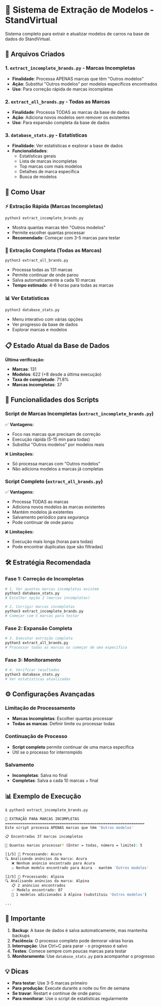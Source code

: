 # 🚗 Sistema de Extração de Modelos - StandVirtual

Sistema completo para extrair e atualizar modelos de carros na base de dados do StandVirtual.

## 📁 **Arquivos Criados**

### 1. **`extract_incomplete_brands.py`** - Marcas Incompletas
- **Finalidade**: Processa APENAS marcas que têm "Outros modelos"
- **Ação**: Substitui "Outros modelos" por modelos específicos encontrados
- **Uso**: Para correção rápida de marcas incompletas

### 2. **`extract_all_brands.py`** - Todas as Marcas  
- **Finalidade**: Processa TODAS as marcas da base de dados
- **Ação**: Adiciona novos modelos sem remover os existentes
- **Uso**: Para expansão completa da base de dados

### 3. **`database_stats.py`** - Estatísticas
- **Finalidade**: Ver estatísticas e explorar a base de dados
- **Funcionalidades**: 
  - Estatísticas gerais
  - Lista de marcas incompletas
  - Top marcas com mais modelos
  - Detalhes de marca específica
  - Busca de modelos

## 🎯 **Como Usar**

### ⚡ **Extração Rápida (Marcas Incompletas)**
```bash
python3 extract_incomplete_brands.py
```
- Mostra quantas marcas têm "Outros modelos"
- Permite escolher quantas processar
- **Recomendado**: Começar com 3-5 marcas para testar

### 🌟 **Extração Completa (Todas as Marcas)**
```bash
python3 extract_all_brands.py
```
- Processa todas as 131 marcas
- Permite continuar de onde parou
- Salva automaticamente a cada 10 marcas
- **Tempo estimado**: 4-6 horas para todas as marcas

### 📊 **Ver Estatísticas**
```bash
python3 database_stats.py
```
- Menu interativo com várias opções
- Ver progresso da base de dados
- Explorar marcas e modelos

## 📋 **Estado Atual da Base de Dados**

**Última verificação:**
- **Marcas**: 131
- **Modelos**: 622 (+8 desde a última execução)
- **Taxa de completude**: 71.8%
- **Marcas incompletas**: 37

## 🔧 **Funcionalidades dos Scripts**

### **Script de Marcas Incompletas** (`extract_incomplete_brands.py`)
✅ **Vantagens:**
- Foco nas marcas que precisam de correção
- Execução rápida (5-15 min para todas)
- Substitui "Outros modelos" por modelos reais

❌ **Limitações:**
- Só processa marcas com "Outros modelos"
- Não adiciona modelos a marcas já completas

### **Script Completo** (`extract_all_brands.py`)
✅ **Vantagens:**
- Processa TODAS as marcas
- Adiciona novos modelos às marcas existentes
- Mantém modelos já existentes
- Salvamento periódico para segurança
- Pode continuar de onde parou

❌ **Limitações:**
- Execução mais longa (horas para todas)
- Pode encontrar duplicatas (que são filtradas)

## 🛠️ **Estratégia Recomendada**

### **Fase 1: Correção de Incompletas** 
```bash
# 1. Ver quantas marcas incompletas existem
python3 database_stats.py
# Escolher opção 2 (marcas incompletas)

# 2. Corrigir marcas incompletas
python3 extract_incomplete_brands.py
# Começar com 5 marcas para testar
```

### **Fase 2: Expansão Completa**
```bash
# 3. Executar extração completa
python3 extract_all_brands.py
# Processar todas as marcas ou começar de uma específica
```

### **Fase 3: Monitoramento**
```bash
# 4. Verificar resultados
python3 database_stats.py
# Ver estatísticas atualizadas
```

## ⚙️ **Configurações Avançadas**

### **Limitação de Processamento**
- **Marcas incompletas**: Escolher quantas processar
- **Todas as marcas**: Definir limite ou processar todas

### **Continuação de Processo**
- **Script completo** permite continuar de uma marca específica
- Útil se o processo for interrompido

### **Salvamento**
- **Incompletas**: Salva no final
- **Completas**: Salva a cada 10 marcas + final

## 📊 **Exemplo de Execução**

```bash
$ python3 extract_incomplete_brands.py

🎯 EXTRAÇÃO PARA MARCAS INCOMPLETAS
================================================================
Este script processa APENAS marcas que têm 'Outros modelos'

📋 Encontradas 37 marcas incompletas

🔢 Quantas marcas processar? (Enter = todas, número = limite): 5

[1/5] 🔄 Processando: Acura
🔍 Analisando anúncios da marca: Acura
   ❌ Nenhum anúncio encontrado para Acura
   ⚠️ Nenhum modelo encontrado para Acura - mantém 'Outros modelos'

[2/5] 🔄 Processando: Alpina
🔍 Analisando anúncios da marca: Alpina
   📋 2 anúncios encontrados
   ✅ Modelo encontrado: B7
   💾 1 modelos adicionados à Alpina (substituiu 'Outros modelos')

...
```

## 🚨 **Importante**

1. **Backup**: A base de dados é salva automaticamente, mas mantenha backups
2. **Paciência**: O processo completo pode demorar várias horas
3. **Interrupção**: Use Ctrl+C para parar - o progresso é salvo
4. **Testes**: Comece sempre com poucas marcas para testar
5. **Monitoramento**: Use `database_stats.py` para acompanhar o progresso

## 💡 **Dicas**

- **Para testar**: Use 3-5 marcas primeiro
- **Para produção**: Execute durante a noite ou fim de semana  
- **Se travar**: Restart e continue de onde parou
- **Para monitorar**: Use o script de estatísticas regularmente 